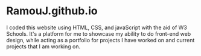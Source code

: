 # RamouJ.github.io
I coded this website using HTML, CSS, and javaScript with the aid of W3 Schools. It's a platform for me to showcase my ability to do front-end web design, while acting as a portfolio for projects I have worked on and current projects that I am working on.
